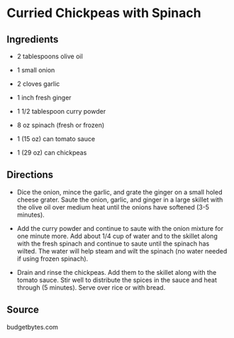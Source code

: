 Curried Chickpeas with Spinach
==============================


Ingredients
-----------

* 2 tablespoons olive oil

* 1 small onion

* 2 cloves garlic

* 1 inch fresh ginger

* 1 1/2 tablespoon curry powder

* 8 oz spinach (fresh or frozen)

* 1 (15 oz) can tomato sauce

* 1 (29 oz) can chickpeas


Directions
----------

* Dice the onion, mince the garlic, and grate the ginger on a small holed cheese grater. Saute the onion, garlic, and ginger in a large skillet with the olive oil over medium heat until the onions have softened (3-5 minutes).

* Add the curry powder and continue to saute with the onion mixture for one minute more. Add about 1/4 cup of water and to the skillet along with the fresh spinach and continue to saute until the spinach has wilted. The water will help steam and wilt the spinach (no water needed if using frozen spinach).

* Drain and rinse the chickpeas. Add them to the skillet along with the tomato sauce. Stir well to distribute the spices in the sauce and heat through (5 minutes). Serve over rice or with bread.


Source
------

budgetbytes.com
